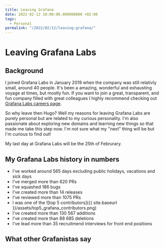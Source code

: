 ```yaml
---
title: Leaving Grafana
date: 2022-02-12 10:00:00.000000000 +02:00
tags:
  - Personal
permalink: "/2022/02/12/leaving-grafana/"
---
```

# Leaving Grafana Labs

## Background
I joined Grafana Labs in January 2019 when the company was still relativly small, around 40 people. It's been a amazing, wonderful and exhausting voyage at times, but mostly fun. 
If you want to join a great, transparent, and fun company filled with great colleagues I highly recommend checking out [Grafana Labs careers page](https://grafana.com/about/careers). 

So why leave then Hugo? Well my reasons for leaving Grafana Labs are purely personal but are related to my curious personality. I'm also passionate about exploring new domains and learning new things so that made me take this step now. I'm not sure what my "next" thing will be but I'm curious to find out!

My last day at Grafana Labs will be the 25th of Februrary.

## My Grafana Labs history in numbers

- I've worked around 565 days excluding public holidays, vacations and sick days 
- I've merged more than 620 PRs
- I've squashed 186 bugs
- I've created more than 14 releases
- I've reviewed more than 1075 PRs
- I was one of the ![top 5 contributors]({{ site.baseurl }}/assets/top5_grafana_contributors.png)
- I've created more than 130 567 additions
- I've created more than 88 685 deletions
- I've lead more than 35 recruitmend interviews for front end positions

## What other Grafanistas say


